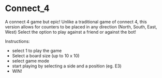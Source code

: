 # Connect_4
A connect 4 game but epic!
Unlike a traditional game of connect 4, this version allows for counters to be placed in any direction (North, South, East, West)
Select the option to play against a friend or against the bot!

Instructions:
- select 1 to play the game
- Select a board size (up to 10 x 10)
- select game mode
- start playing by selecting a side and a position (eg. E3)
- WIN!
